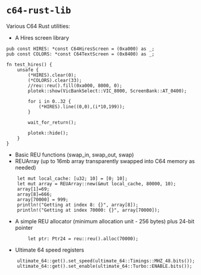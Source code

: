 # `c64-rust-lib`

Various C64 Rust utilities:

- A Hires screen library

```
pub const HIRES: *const C64HiresScreen = (0xa000) as _;
pub const COLORS: *const C64TextScreen = (0x8400) as _;

fn test_hires() {
    unsafe {
        (*HIRES).clear(0);
        (*COLORS).clear(33);
        //reu::reu().fill(0xa000, 8000, 0);
        plotek::show(VicBankSelect::VIC_8000, ScreenBank::AT_0400);

        for i in 0..32 {
            (*HIRES).line((0,0),(i*10,199));
        }
    
        wait_for_return();

        plotek::hide();
    }
}
```

- Basic REU functions (swap_in, swap_out, swap)
- REUArray (up to 16mb array transparently swapped into C64 memory as needed)

```
    let mut local_cache: [u32; 10] = [0; 10];
    let mut array = REUArray::new(&mut local_cache, 80000, 10);
    array[1]=69;
    array[8]=666;
    array[70000] = 999;
    println!("Getting at index 8: {}", array[8]);
    println!("Getting at index 70000: {}", array[70000]);
```

- A simple REU allocator (minimum allocation unit - 256 bytes) plus 24-bit pointer

```
        let ptr: Ptr24 = reu::reu().alloc(70000);
```

- Ultimate 64 speed registers

```
    ultimate_64::get().set_speed(ultimate_64::Timings::MHZ_48.bits());
    ultimate_64::get().set_enable(ultimate_64::Turbo::ENABLE.bits());
```